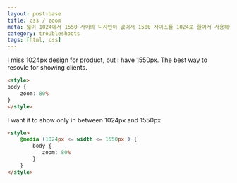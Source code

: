 ```yaml
---
layout: post-base
title: css / zoom
meta: 넓이 1024에서 1550 사이의 디자인이 없어서 1500 사이즈를 1024로 줄여서 사용해야 했다.
category: troubleshoots
tags: [html, css]
---
```


I miss 1024px design for product, but I have 1550px. The best way to resovle for showing clients.

```html
<style>
body {
    zoom: 80%
}
</style>
```

I want it to show only in between 1024px and 1550px.

```html
<style>
    @media (1024px <= width <= 1550px ) {
        body {
           zoom: 80%
        }
    }
</style>
```
